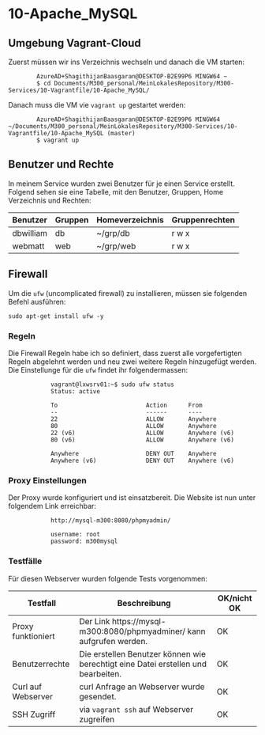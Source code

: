 # 10-Apache_MySQL

## Umgebung Vagrant-Cloud
Zuerst müssen wir ins Verzeichnis wechseln und danach die VM starten:

            AzureAD+ShagithijanBaasgaran@DESKTOP-B2E99P6 MINGW64 ~
            $ cd Documents/M300_personal/MeinLokalesRepository/M300-Services/10-Vagrantfile/10-Apache_MySQL/

Danach muss die VM vie `vagrant up` gestartet werden:

            AzureAD+ShagithijanBaasgaran@DESKTOP-B2E99P6 MINGW64 ~/Documents/M300_personal/MeinLokalesRepository/M300-Services/10-Vagrantfile/10-Apache_MySQL (master)
            $ vagrant up 

## Benutzer und Rechte
In meinem Service wurden zwei Benutzer für je einen Service erstellt. Folgend sehen sie eine Tabelle, mit den Benutzer, Gruppen, Home Verzeichnis und Rechten:

| Benutzer           | Gruppen          | Homeverzeichnis | Gruppenrechten     | 
| ------------------ | ---------------- | --------------- | ------------------ |
| dbwilliam          | db               | ~/grp/db        | r w x              | 
| webmatt            | web              | ~/grp/web       | r w x              |


## Firewall
Um die `ufw` (uncomplicated firewall) zu installieren, müssen sie folgenden Befehl ausführen: 

`sudo apt-get install ufw -y`

### Regeln
Die Firewall Regeln habe ich so definiert, dass zuerst alle vorgefertigten Regeln abgelehnt werden und neu zwei weitere Regeln hinzugefügt werden. Die Einstellunge für die `ufw` findet ihr folgendermassen:

                vagrant@lxwsrv01:~$ sudo ufw status
                Status: active

                To                         Action      From
                --                         ------      ----
                22                         ALLOW       Anywhere
                80                         ALLOW       Anywhere
                22 (v6)                    ALLOW       Anywhere (v6)
                80 (v6)                    ALLOW       Anywhere (v6)

                Anywhere                   DENY OUT    Anywhere
                Anywhere (v6)              DENY OUT    Anywhere (v6)


### Proxy Einstellungen
Der Proxy wurde konfiguriert und ist einsatzbereit. Die Website ist nun unter folgendem Link erreichbar:

                http://mysql-m300:8080/phpmyadmin/
                
                username: root
                password: m300mysql

### Testfälle
Für diesen Webserver wurden folgende Tests vorgenommen:

| Testfall           | Beschreibung               | OK/nicht OK         |
| ------------------ | -------------------------- | ------------------- |
| Proxy funktioniert | Der Link https://mysql-m300:8080/phpmyadminer/ kann aufgrufen werden. | OK |
| Benutzerrechte     | Die erstellen Benutzer können wie berechtigt eine Datei erstellen und bearbeiten. | OK |
| Curl auf Webserver | curl Anfrage an Webserver wurde gesendet. | OK |
| SSH Zugriff        | via `vagrant ssh` auf Webserver zugreifen | OK |


